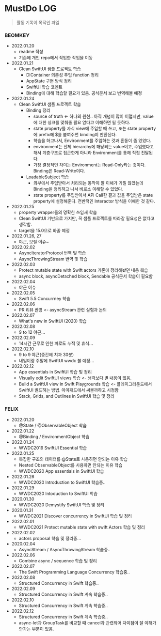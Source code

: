 # MustDo LOG
> 활동 기록이 목적인 파일

### BEOMKEY
- 2022.01.20
    - readme 작성
    - 기존에 개인 repo에서 작업한 작업물 이동
- 2022.01.21
    - Clean SwiftUI 샘플 프로젝트 학습
        - DIContainer 의존성 주입 function 정리
        - AppState 구현 방식 정리
        - SwiftUI 학습 코멘트
        - Binding에 대해 학습할 필요가 있음. 공식문서 보고 번역해볼 예정
- 2022.01.24
    - Clean SwiftUI 샘플 프로젝트 학습
        - Binding 정리
            - source of truth <- 하나의 원천.. 아직 개념이 많이 어렵지만, value에 대한 싱크를 맞춰줄 필요 없다고 이해하면 될 듯하다.
            - state property를 자식 view에 주입할 때 쓰고, 또는 state property에 prefix에 $를 붙여주면 binding이 반환된다. 
            - 학습을 하고나서, Environment를 주입하는 것과 혼동이 좀 있었다.
            - environment는 전체 hierarchy에 해당되는 value이고, 주입했다고해서 계층구조로 접근한게 아니라 Environment를 통해 직접 전달된다.
            - 가장 결정적인 차이는 Environment는 Read-Only라는 것이다. Binding은 Read-Write이다.
        - LoadableSubject 학습
            - 외부에서 주입받아서 처리되는 동작이 잘 이해가 가질 않았는데 Binding을 정리하고 나서 비로소 이해할 수 있었다.
            - state property를 주입받아서 API Call한 결과 값을 주입받은 state property에 설정해준다. 전반적인 Interactor 방식을 이해한 것 같다.
- 2022.01.25
    - property wrapper들의 명확한 쓰임새 학습
    - Clean SwiftUI 기반으로 가지만, 꼭 샘플 프로젝트를 따라갈 필요성은 없다고 생각함.
    - target을 15.0으로 바꿀 예정
- 2022.01.26, 27
    - 야근, 모릴 이슈~ 
- 2022.02.02
    - AsyncIteratorProtocol 번역 및 학습
    - AsyncThrowingStream 번역 및 학습
- 2022.02.03
    - Protect mutable state with Swift actors 기존에 정리해놨던 내용 복습
    - async block, asyncDetached block, Sendable 공식문서 학습이 필요함
- 2022.02.04
    - 야근 이슈
- 2022.02.05
    - Swift 5.5 Concurrney 학습
- 2022.02.06
    - PR 리뷰 반영 <- asyncStream 관련 실험과 논의
- 2022.02.07
    - What's new in SwiftUI (2020) 학습
- 2022.02.08
    - 9 to 12 야근...
- 2022.02.09
    - 14시간 근무로 인한 피로도 누적 및 휴식...
- 2022.02.10
    - 9 to 9 야근(중간에 치과 30분)
    - 내일이랑 주말에 SwiftUI wwdc 볼 예정... 
- 2022.02.12
    - App essentials in SwiftUI 학습 및 정리
    - Visually edit SwiftUI views 학습 <- 생각보다 별 내용이 없음.
    - Build a SwiftUI view in Swift Playgrounds 학습 <- 플레이그라운드에서 SwiftUI 빌드하는 방법. 아이패드에서 써볼까하고 시청함
    - Stack, Grids, and Outlines in SwiftUI 학습 및 정리
    
### FELIX
- 2022.01.20
    - @State / @ObservableObject 학습
- 2022.01.22
    - @Binding / EnvironmentObject 학습
- 2022.01.24
    - WWDC2019 SwiftUI Essential 학습
- 2022.01.25
    - 복잡한 구조의 데이터를 @State로 사용하면 안되는 이유 학습
    - Nested ObservableObject를 사용하면 안되는 이유 학습
    - WWDC2020 App essentials in SwiftUI 학습
- 2022.01.26
    - WWDC2020 Introduction to SwiftUI 학습중..
- 2022.01.29
    - WWDC2020 Intoduction to SwiftUI 학습
- 2020.01.30
    - WWDC2020 Demystify SwiftUI 학습 및 정리
- 2020.01.31
    - WWDC2021 Discover concurrency in SwiftUI 학습 및 정리
- 2022.02.01
    - WWDC2021 Protect mutable state with swift Actors 학습 및 정리
- 2022.02.02
    - actors proposal 학습 및 정리중...
- 2020.02.04
    - AsyncStream / AsyncThrowingStream 학습중..
- 2022.02.06
    - Combine async / sequence 학습 및 정리
- 2022.02.07
    - The Swift Programming Language Concurrency 학습중.. 
- 2022.02.08
    - Structured Concurrency in Swift 학습중..
- 2022.02.09
    - Structured Concurrency in Swift 계속 학습중..
- 2022.02.10
    - Structured Concurrency in Swift 계속 학습중..
- 2022.02.12
    - Structured Concurrency in Swift 계속 학습중..
    - async-let과 GroupTask를 비교할 때 cancel과 관련되어 차이점이 잘 이해가 안가는 부분이 있음.
